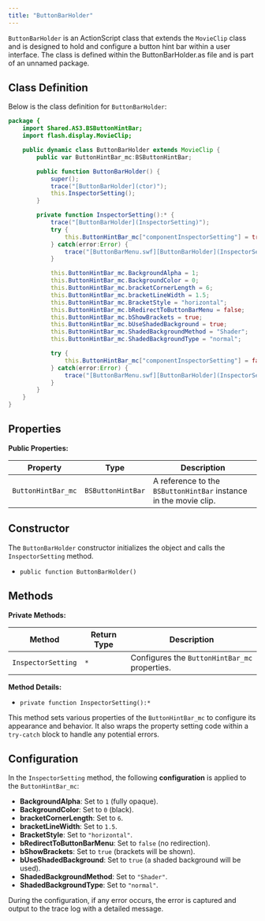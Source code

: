 ```yaml
---
title: "ButtonBarHolder"
---
```


`ButtonBarHolder` is an ActionScript class that extends the `MovieClip` class and is designed to hold and configure a button hint bar within a user interface.
The class is defined within the ButtonBarHolder.as file and is part of an unnamed package.

## Class Definition
Below is the class definition for `ButtonBarHolder`:

```actionscript
package {
    import Shared.AS3.BSButtonHintBar;
    import flash.display.MovieClip;

    public dynamic class ButtonBarHolder extends MovieClip {
        public var ButtonHintBar_mc:BSButtonHintBar;

        public function ButtonBarHolder() {
            super();
            trace("[ButtonBarHolder](ctor)");
            this.InspectorSetting();
        }

        private function InspectorSetting():* {
            trace("[ButtonBarHolder](InspectorSetting)");
            try {
                this.ButtonHintBar_mc["componentInspectorSetting"] = true;
            } catch(error:Error) {
                trace("[ButtonBarMenu.swf][ButtonBarHolder](InspectorSetting) " + error.toString());
            }

            this.ButtonHintBar_mc.BackgroundAlpha = 1;
            this.ButtonHintBar_mc.BackgroundColor = 0;
            this.ButtonHintBar_mc.bracketCornerLength = 6;
            this.ButtonHintBar_mc.bracketLineWidth = 1.5;
            this.ButtonHintBar_mc.BracketStyle = "horizontal";
            this.ButtonHintBar_mc.bRedirectToButtonBarMenu = false;
            this.ButtonHintBar_mc.bShowBrackets = true;
            this.ButtonHintBar_mc.bUseShadedBackground = true;
            this.ButtonHintBar_mc.ShadedBackgroundMethod = "Shader";
            this.ButtonHintBar_mc.ShadedBackgroundType = "normal";

            try {
                this.ButtonHintBar_mc["componentInspectorSetting"] = false;
            } catch(error:Error) {
                trace("[ButtonBarMenu.swf][ButtonBarHolder](InspectorSetting) " + error.toString());
            }
        }
    }
}
```

## Properties

**Public Properties:**

| **Property**           | **Type**          | **Description**                                             |
|------------------------|-------------------|-------------------------------------------------------------|
| `ButtonHintBar_mc`     | `BSButtonHintBar` | A reference to the `BSButtonHintBar` instance in the movie clip. |

## Constructor
The `ButtonBarHolder` constructor initializes the object and calls the `InspectorSetting` method.

- `public function ButtonBarHolder()`

## Methods

**Private Methods:**

| **Method**             | **Return Type** | **Description**                                 |
|------------------------|-----------------|-------------------------------------------------|
| `InspectorSetting`     | `*`             | Configures the `ButtonHintBar_mc` properties. |

**Method Details:**

- `private function InspectorSetting():*`

This method sets various properties of the `ButtonHintBar_mc` to configure its appearance and behavior. It also wraps the property setting code within a `try-catch` block to handle any potential errors.

## Configuration
In the `InspectorSetting` method, the following **configuration** is applied to the `ButtonHintBar_mc`:

- **BackgroundAlpha**: Set to `1` (fully opaque).
- **BackgroundColor**: Set to `0` (black).
- **bracketCornerLength**: Set to `6`.
- **bracketLineWidth**: Set to `1.5`.
- **BracketStyle**: Set to `"horizontal"`.
- **bRedirectToButtonBarMenu**: Set to `false` (no redirection).
- **bShowBrackets**: Set to `true` (brackets will be shown).
- **bUseShadedBackground**: Set to `true` (a shaded background will be used).
- **ShadedBackgroundMethod**: Set to `"Shader"`.
- **ShadedBackgroundType**: Set to `"normal"`.

During the configuration, if any error occurs, the error is captured and output to the trace log with a detailed message.
